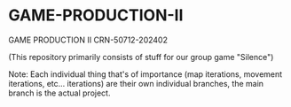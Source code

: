 # GAME-PRODUCTION-II
GAME PRODUCTION II CRN-50712-202402

(This repository primarily consists of stuff for our group game "Silence")

Note: Each individual thing that's of importance (map iterations, movement iterations, etc... iterations) are their own individual branches, the main branch is the actual project.




